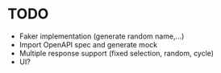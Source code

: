 # TODO

- Faker implementation (generate random name,...)
- Import OpenAPI spec and generate mock
- Multiple response support (fixed selection, random, cycle)
- UI?
